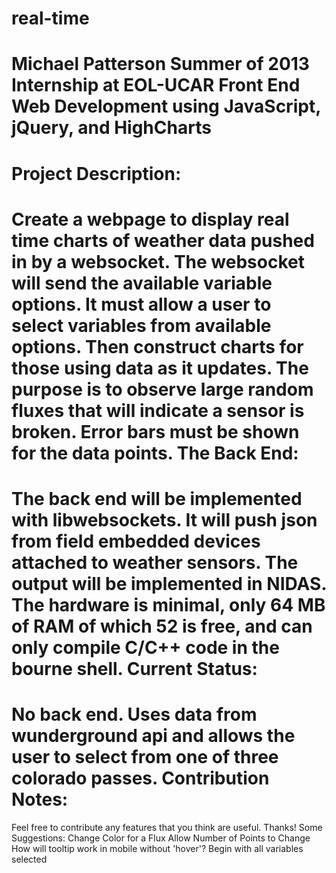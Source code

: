 real-time
=========
Michael Patterson
Summer of 2013 Internship at EOL-UCAR
Front End Web Development using JavaScript, jQuery, and HighCharts
=========
Project Description:
=========
  Create a webpage to display real time charts of weather data pushed in by a websocket. The websocket will 
  send the available variable options. It must allow a user to select variables from available options. Then 
  construct charts for those using data as it updates. The purpose is to observe large random fluxes that 
  will indicate a sensor is broken. Error bars must be shown for the data points.
The Back End:
=========
  The back end will be implemented with libwebsockets. It will push json from field embedded devices attached to
  weather sensors. The output will be implemented in NIDAS. The hardware is minimal, only 64 MB of RAM of which 52
  is free, and can only compile C/C++ code in the bourne shell.
Current Status:
=========
  No back end. Uses data from wunderground api and allows the user to select from one of three colorado passes.
Contribution Notes:
=========
  Feel free to contribute any features that you think are useful. Thanks!
  Some Suggestions:
    Change Color for a Flux
    Allow Number of Points to Change
    How will tooltip work in mobile without 'hover'?
    Begin with all variables selected
